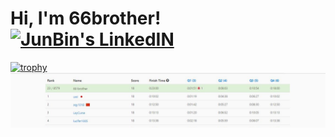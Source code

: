 # Hi, I'm 66brother!<a href="https://www.linkedin.com/in/junbin-liang-482556176/"> <img alt="JunBin's LinkedIN" width="40px" src="https://cdn.jsdelivr.net/npm/simple-icons@3.0.1/icons/linkedin.svg" /> </a> 
[![trophy](https://github-profile-trophy.vercel.app/?username=JunBinLiang&title=Commit,Followers)](https://github.com/JunBinLiang/github-profile-trophy) 
<img src="./leetcode23th.jpg">
<img align="left" alt="" width="600px" src="./4.gif" /> 



<!-- ![Top Langs](https://github-readme-stats.vercel.app/api/top-langs/?username=JunBinLiang&layout=compact)  <img align="left" src="https://github.com/SP-XD/SP-XD/blob/main/images/dino.gif?raw=true" height="250px" /> -->
 
